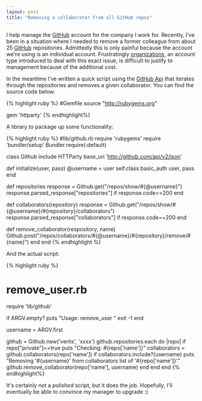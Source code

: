 ```yaml
---
layout: post
title: "Removing a collaborator from all GitHub repos"
---
```


I help manage the [GitHub](http://www.github.com) account for the company I work for. Recently, I've been in a situation where I needed to remove a former colleague from about 25 [GitHub](http://www.github.com) repositories. Admittedly this is only painful because the account we're using is an individual account. Frustratingly [organizations](https://github.com/blog/675-organizations-for-small-businesses), an account type introduced to deal with this exact issue, is difficult to justify to management because of the additional cost.

In the meantime I've written a quick script using the [GitHub Api](http://develop.github.com/) that iterates through the repositories and removes a given collaborator. You can find the source code below:

{% highlight ruby %}
#Gemfile
source "http://rubygems.org"

gem 'httparty'
{% endhighlight%}

A library to package up some functionality:

{% highlight ruby %}
#lib/github.rb
require 'rubygems'
require 'bundler/setup'
Bundler.require(:default)

class Github
  include HTTParty
  base_uri 'http://github.com/api/v2/json'

  def initialize(user, pass)
    @username = user
    self.class.basic_auth user, pass
  end

  def repositories
    response = Github.get("/repos/show/#{@username}")
    response.parsed_response["repositories"]  if response.code==200
  end

  def collaborators(repository)
    response = Github.get("/repos/show/#{@username}/#{repository}/collaborators")
    response.parsed_response["collaborators"] if response.code==200
  end

  def remove_collaborator(respository, name)
    Github.post("/repos/collaborators/#{@username}/#{repository}/remove/#{name}")
  end
end
{% endhighlight %}

And the actual script:

{% highlight ruby %}
# remove_user.rb
require 'lib/github'

if ARGV.empty?
  puts "Usage: remove_user <username>"
  exit -1
end

username = ARGV.first

github = Github.new('vertis', 'xxxx')
github.repositories.each do |repo|
  if repo["private"]==true
    puts "Checking: #{repo['name']}"
    collaborators = github.collaborators(repo['name'])
    if collaborators.include?(username)
      puts "Removing '#{username}' from collaborators list of '#{repo['name']}'"
      github.remove_collaborator(repo['name'], username)
    end
  end
end
{% endhighlight%}

It's certainly not a *polished* script, but it does the job. Hopefully, I'll eventually be able to convince my manager to upgrade :)
